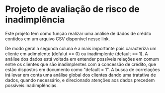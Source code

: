# Projeto de avaliação de risco de inadimplência
Este projeto tem como função realizar uma análise de dados de crédito contidos em um arquivo CSV disponível nesse link.

De modo geral a segunda coluna é a mais importante pois caracteriza um cliente em adimplente (defalut == 0) ou inadimplente (default == 1). A análise dos dados está voltada em entender possíveis relações em comum entre os clientes que são inadimplentes com a concessão de crédito, que estão dispostos em documento como "default = 1". A busca de correlações irá levar em conta uma análise global dos clientes dando uma tratativa de dados, quando necessário, e direcionado atenções aos dados precedem possíveis inadimplências.
